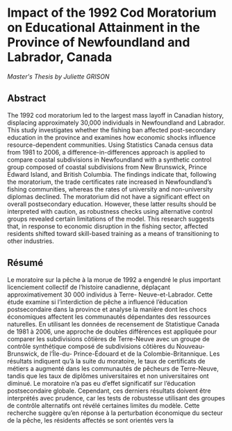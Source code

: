 # Impact of the 1992 Cod Moratorium on Educational Attainment in the Province of Newfoundland and Labrador, Canada
_Master's Thesis by Juliette GRISON_

## Abstract
The 1992 cod moratorium led to the largest mass layoff in Canadian history, displacing
approximately 30,000 individuals in Newfoundland and Labrador. This study investigates
whether the fishing ban affected post-secondary education in the province and examines
how economic shocks influence resource-dependent communities. Using Statistics Canada
census data from 1981 to 2006, a difference-in-differences approach is applied to compare
coastal subdivisions in Newfoundland with a synthetic control group composed of coastal
subdivisions from New Brunswick, Prince Edward Island, and British Columbia. The
findings indicate that, following the moratorium, the trade certificates rate increased in
Newfoundland’s fishing communities, whereas the rates of university and non-university
diplomas declined. The moratorium did not have a significant effect on overall postsecondary
education. However, these latter results should be interpreted with caution,
as robustness checks using alternative control groups revealed certain limitations of the
model. This research suggests that, in response to economic disruption in the fishing
sector, affected residents shifted toward skill-based training as a means of transitioning
to other industries.

## Résumé
Le moratoire sur la pêche à la morue de 1992 a engendré le plus important licenciement
collectif de l’histoire canadienne, déplaçant approximativement 30 000 individus à Terre-
Neuve-et-Labrador. Cette étude examine si l’interdiction de pêche a influencé l’éducation
postsecondaire dans la province et analyse la manière dont les chocs économiques affectent
les communautés dépendantes des ressources naturelles. En utilisant les données de recensement
de Statistique Canada de 1981 à 2006, une approche de doubles différences
est appliquée pour comparer les subdivisions côtières de Terre-Neuve avec un groupe de
contrôle synthétique composé de subdivisions côtières du Nouveau-Brunswick, de l’Île-du-
Prince-Édouard et de la Colombie-Britannique. Les résultats indiquent qu’à la suite du
moratoire, le taux de certificats de métiers a augmenté dans les communautés de pêcheurs
de Terre-Neuve, tandis que les taux de diplômes universitaires et non universitaires ont
diminué. Le moratoire n’a pas eu d’effet significatif sur l’éducation postsecondaire globale.
Cependant, ces derniers résultats doivent être interprétés avec prudence, car les tests de
robustesse utilisant des groupes de contrôle alternatifs ont révélé certaines limites du modèle.
Cette recherche suggère qu’en réponse à la perturbation économique du secteur de
la pêche, les résidents affectés se sont orientés vers la

